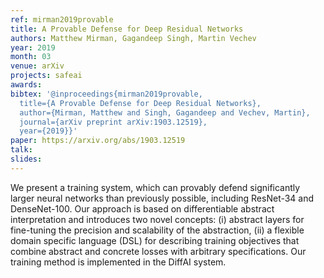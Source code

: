```yaml
---
ref: mirman2019provable
title: A Provable Defense for Deep Residual Networks
authors: Matthew Mirman, Gagandeep Singh, Martin Vechev
year: 2019
month: 03
venue: arXiv
projects: safeai
awards:
bibtex: '@inproceedings{mirman2019provable,
  title={A Provable Defense for Deep Residual Networks},
  author={Mirman, Matthew and Singh, Gagandeep and Vechev, Martin},
  journal={arXiv preprint arXiv:1903.12519},
  year={2019}}'
paper: https://arxiv.org/abs/1903.12519
talk: 
slides: 
---
```


We present a training system, which can provably defend significantly larger neural networks than previously possible, including ResNet-34 and DenseNet-100. Our approach is based on differentiable abstract interpretation and introduces two novel concepts: (i) abstract layers for fine-tuning the precision and scalability of the abstraction, (ii) a flexible domain specific language (DSL) for describing training objectives that combine abstract and concrete losses with arbitrary specifications. Our training method is implemented in the DiffAI system.

